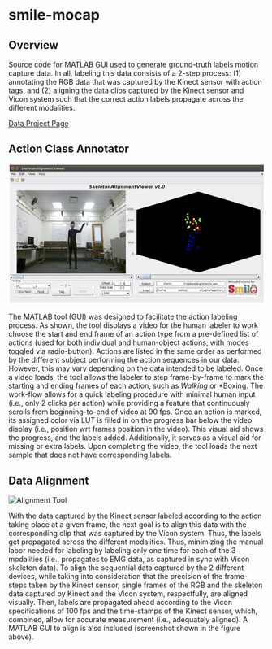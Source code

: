 # smile-mocap
## Overview
Source code for MATLAB GUI used to generate ground-truth labels motion capture data. In all, labeling this data consists of a 2-step process: (1) annotating the RGB data that was captured by the Kinect sensor with action tags, and (2) aligning the data clips captured by the Kinect sensor and Vicon system such that the correct action labels propagate across the different modalities.

[Data Project Page](https://github.com/wanglichenxj/EV-Action-Electromyography-Vision-Multi-Modal-Action-Dataset)


## Action Class Annotator
![Action Label Generator](docs/action_tagger.jpg)

The MATLAB tool (GUI) was designed to facilitate the action labeling process. As shown, the tool displays a video for the human labeler to work choose the start and end frame of an action type from a pre-defined list of actions (used for both individual and human-object actions, with modes toggled via radio-button). Actions are listed in the same order as performed by the different subject performing the action sequences in our data. However, this may vary depending on the data intended to be labeled. Once a video loads, the tool allows the labeler to step frame-by-frame to mark the starting and ending frames of each action, such as *Walking* or *Boxing. The work-flow allows for a quick labeling procedure with minimal human input (i.e., only 2 clicks per action) while providing a feature that continuously scrolls from beginning-to-end of video at 90 fps. Once an action is marked, its assigned color via LUT is filled in on the progress bar below the video display (i.e., position wrt frames position in the video). This visual aid shows the progress, and the labels added. Additionally, it serves as a visual aid for missing or extra labels. Upon completing the video, the tool loads the next sample that does not have corresponding labels.

## Data Alignment
![Alignment Tool](docs/align_tool.jpg)

With the data captured by the Kinect sensor labeled according to the action taking place at a given frame, the next goal is to align this data with the corresponding clip that was captured by the Vicon system. Thus, the labels get propagated across the different modalities. Thus, minimizing the manual labor needed for labeling by labeling only one time for each of the 3 modalities (i.e., propagates to EMG data, as captured in sync with Vicon skeleton data). To align the sequential data captured by the 2 different devices, while taking into consideration that the precision of the frame-steps taken by the Kinect sensor, single frames of the RGB and the skeleton data captured by Kinect and the Vicon system, respectfully, are aligned visually. Then, labels are propagated ahead according to the Vicon specifications of 100 fps and the time-stamps of the Kinect sensor, which, combined, allow for accurate measurement (i.e., adequately aligned). A MATLAB GUI to align is also included (screenshot shown in the figure above).

